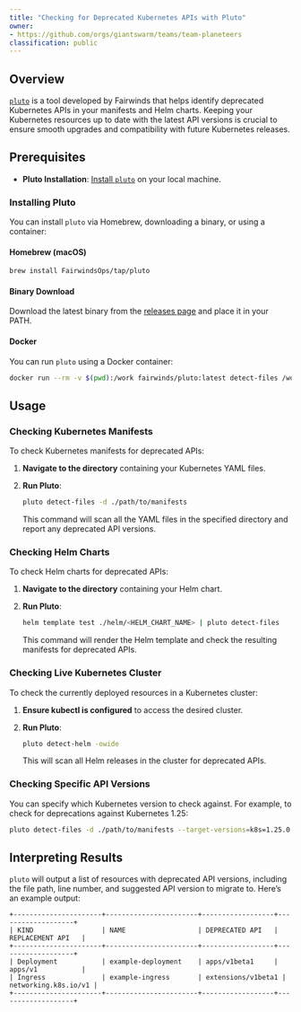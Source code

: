 ```yaml
---
title: "Checking for Deprecated Kubernetes APIs with Pluto"
owner:
- https://github.com/orgs/giantswarm/teams/team-planeteers
classification: public
---
```


## Overview

[`pluto`](https://github.com/FairwindsOps/pluto) is a tool developed by Fairwinds that helps identify deprecated Kubernetes APIs in your manifests and Helm charts. Keeping your Kubernetes resources up to date with the latest API versions is crucial to ensure smooth upgrades and compatibility with future Kubernetes releases.

## Prerequisites

- **Pluto Installation**: [Install `pluto`](https://pluto.docs.fairwinds.com/installation/) on your local machine.

### Installing Pluto

You can install `pluto` via Homebrew, downloading a binary, or using a container:

#### Homebrew (macOS)

```bash
brew install FairwindsOps/tap/pluto
```

#### Binary Download

Download the latest binary from the [releases page](https://github.com/FairwindsOps/pluto/releases) and place it in your PATH.

#### Docker

You can run `pluto` using a Docker container:

```bash
docker run --rm -v $(pwd):/work fairwinds/pluto:latest detect-files /work
```

## Usage

### Checking Kubernetes Manifests

To check Kubernetes manifests for deprecated APIs:

1. **Navigate to the directory** containing your Kubernetes YAML files.
2. **Run Pluto**:

   ```bash
   pluto detect-files -d ./path/to/manifests
   ```

   This command will scan all the YAML files in the specified directory and report any deprecated API versions.

### Checking Helm Charts

To check Helm charts for deprecated APIs:

1. **Navigate to the directory** containing your Helm chart.
2. **Run Pluto**:

   ```bash
   helm template test ./helm/<HELM_CHART_NAME> | pluto detect-files
   ```

   This command will render the Helm template and check the resulting manifests for deprecated APIs.

### Checking Live Kubernetes Cluster

To check the currently deployed resources in a Kubernetes cluster:

1. **Ensure kubectl is configured** to access the desired cluster.
2. **Run Pluto**:

   ```bash
   pluto detect-helm -owide
   ```

   This will scan all Helm releases in the cluster for deprecated APIs.

### Checking Specific API Versions

You can specify which Kubernetes version to check against. For example, to check for deprecations against Kubernetes 1.25:

```bash
pluto detect-files -d ./path/to/manifests --target-versions=k8s=1.25.0
```

## Interpreting Results

`pluto` will output a list of resources with deprecated API versions, including the file path, line number, and suggested API version to migrate to. Here’s an example output:

```
+----------------------+-----------------------+------------------+-------------------+
| KIND                 | NAME                  | DEPRECATED API   | REPLACEMENT API   |
+----------------------+-----------------------+------------------+-------------------+
| Deployment           | example-deployment    | apps/v1beta1     | apps/v1           |
| Ingress              | example-ingress       | extensions/v1beta1 | networking.k8s.io/v1 |
+----------------------+-----------------------+------------------+-------------------+
```
